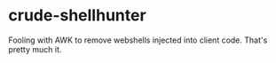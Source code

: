 # crude-shellhunter
Fooling with AWK to remove webshells injected into client code.
That's pretty much it.

